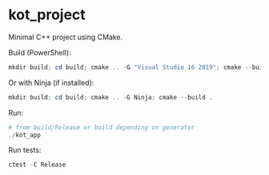 # kot_project

Minimal C++ project using CMake.

Build (PowerShell):

```powershell
mkdir build; cd build; cmake .. -G "Visual Studio 16 2019"; cmake --build . --config Release
```

Or with Ninja (if installed):

```powershell
mkdir build; cd build; cmake .. -G Ninja; cmake --build .
```

Run:

```powershell
# from build/Release or build depending on generator
./kot_app
```

Run tests:

```powershell
ctest -C Release
```
